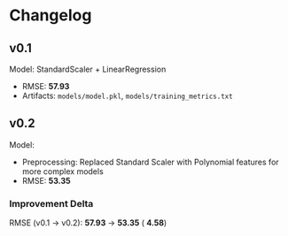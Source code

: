 # Changelog

## v0.1
Model: StandardScaler + LinearRegression

- RMSE: **57.93**
- Artifacts: ```models/model.pkl```, ```models/training_metrics.txt```

## v0.2
Model: 
- Preprocessing: Replaced Standard Scaler with Polynomial features for more complex models
- RMSE: **53.35**

### Improvement Delta
RMSE (v0.1 → v0.2): **57.93** → **53.35**  ( **4.58**)


